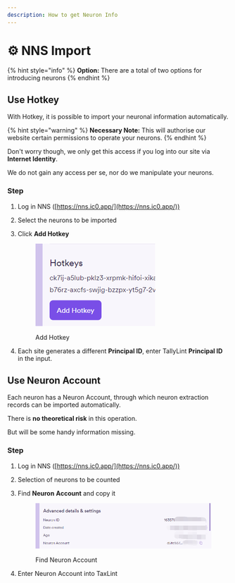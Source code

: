 ```yaml
---
description: How to get Neuron Info
---
```


# ⚙️ NNS Import

{% hint style="info" %}
**Option:** There are a total of two options for introducing neurons
{% endhint %}

## Use Hotkey

With Hotkey, it is possible to import your neuronal information automatically.

{% hint style="warning" %}
**Necessary Note:** This will authorise our website certain permissions to operate your neurons.
{% endhint %}

Don't worry though, we only get this access if you log into our site via **Internet Identity**.

We do not gain any access per se, nor do we manipulate your neurons.

### Step

1. Log in NNS ([https://nns.ic0.app/](https://nns.ic0.app/))
2. Select the neurons to be imported
3.  Click **Add Hotkey**

    <figure><img src="../.gitbook/assets/image (2).png" alt=""><figcaption><p>Add Hotkey</p></figcaption></figure>
4. Each site generates a different **Principal ID**, enter TallyLint **Principal ID** in the input.

## Use Neuron Account

Each neuron has a Neuron Account, through which neuron extraction records can be imported automatically.

There is **no theoretical risk** in this operation.

But will be some handy information missing.

### **Step**

1. Log in NNS ([https://nns.ic0.app/](https://nns.ic0.app/))
2. Selection of neurons to be counted
3.  Find **Neuron** **Account** and copy it

    <figure><img src="../.gitbook/assets/image (1) (1).png" alt=""><figcaption><p>Find Neuron Account</p></figcaption></figure>
4. Enter Neuron Account into TaxLint
